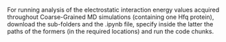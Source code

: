 For running analysis of the electrostatic interaction energy values acquired throughout Coarse-Grained MD simulations (containing one Hfq protein), download the sub-folders and the .ipynb file, specify inside the latter the paths of the formers (in the required locations) and run the code chunks. 
